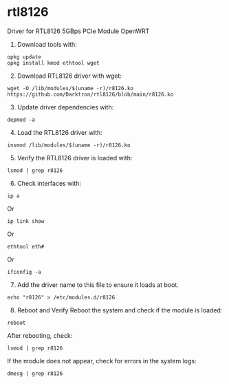 # rtl8126
Driver for RTL8126 5GBps PCIe Module OpenWRT

1. Download tools with:
```
opkg update
opkg install kmod ethtool wget
```

2. Download RTL8126 driver with wget:
```
wget -O /lib/modules/$(uname -r)/r8126.ko https://github.com/Darktron/rtl8126/blob/main/r8126.ko
```

3. Update driver dependencies with:
```
depmod -a
```

4. Load the RTL8126 driver with:
```
insmod /lib/modules/$(uname -r)/r8126.ko
```

5. Verify the RTL8126 driver is loaded with:
```
lsmod | grep r8126
```

6. Check interfaces with:
```
ip a
```
Or
```
ip link show
```
Or
```
ethtool eth#
```
Or
```
ifconfig -a
```

7. Add the driver name to this file to ensure it loads at boot.
```
echo "r8126" > /etc/modules.d/r8126
```

8. Reboot and Verify
Reboot the system and check if the module is loaded:
```
reboot
```

After rebooting, check:
```
lsmod | grep r8126
```

If the module does not appear, check for errors in the system logs:
```
dmesg | grep r8126
```
